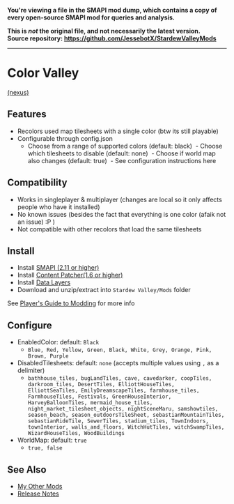 **You're viewing a file in the SMAPI mod dump, which contains a copy of every open-source SMAPI mod
for queries and analysis.**

**This is _not_ the original file, and not necessarily the latest version.**  
**Source repository: https://github.com/JessebotX/StardewValleyMods**

----

# Color Valley
[(nexus)](https://www.nexusmods.com/stardewvalley/mods/3854)

## Features
- Recolors used map tilesheets with a single color (btw its still playable)
- Configurable through config.json
  - Choose from a range of supported colors (default: black)
﻿﻿  - Choose which tilesheets to disable (default: none)
﻿﻿  - Choose if world map also changes (default: true)
﻿﻿  - See configuration instructions here

## Compatibility
- Works in singleplayer & multiplayer (changes are local so it only affects people who have it installed)
- No known issues (besides the fact that everything is one color (afaik not an issue) :P )
- Not compatible with other recolors that load the same tilesheets

## Install
- Install [SMAPI (2.11 or higher)](https://www.nexusmods.com/stardewvalley/mods/2400)
- Install [Content Patcher(1.6 or higher)](https://www.nexusmods.com/stardewvalley/mods/1915)
- Install [Data Layers](https://www.nexusmods.com/stardewvalley/mods/1691)
- Download and unzip/extract into ```Stardew Valley/Mods``` folder

See [Player's Guide to Modding](https://stardewvalleywiki.com/Modding:Player_Guide/Getting_Started) for more info

## Configure
- EnabledColor: default: ```Black```
  - ```Blue, Red, Yellow, Green, Black, White, Grey, Orange, Pink, Brown, Purple```
- DisabledTilesheets: default: ```none``` (accepts multiple values using ```,``` as a delimiter)
  - ```bathhouse_tiles, bugLandTiles, cave, cavedarker, coopTiles, darkroom_tiles, DesertTiles, ElliottHouseTiles, ElliottSeaTiles, EmilyDreamscapeTiles, farmhouse_tiles, FarmhouseTiles, Festivals, GreenHouseInterior, HarveyBalloonTiles, mermaid_house_tiles, night_market_tilesheet_objects, nightSceneMaru, samshowtiles, season_beach, season_outdoorsTileSheet, sebastianMountainTiles, sebastianRideTile, SewerTiles, stadium_tiles, TownIndoors, townInterior, walls_and_floors, WitchHutTiles, witchSwampTiles, WizardHouseTiles, WoodBuildings```
- WorldMap: default: ```true```
  - ```true, false```

## See Also
- [My Other Mods](https://www.nexusmods.com/users/55529772?tab=user+files)
- [Release Notes](changelog.md)